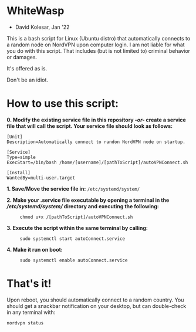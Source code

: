 # WhiteWasp
- David Kolesar, Jan '22

This is a bash script for Linux (Ubuntu distro) that automatically connects to a random node on NordVPN upon computer login. 
I am not liable for what you do with this script. That includes (but is not limited to) criminal behavior or damages. 

It's offered as is.   

Don't be an idiot. 


# How to use this script:

**0. Modify the existing service file in this repository *-or-* create a service file that will call the script. Your service file should look as follows:**

```
[Unit]
Description=Automatically connect to randon NordVPN node on startup.

[Service]
Type=simple
ExecStart=/bin/bash /home/[username]/[pathToScript]/autoVPNConnect.sh

[Install]
WantedBy=multi-user.target  
```
**1. Save/Move the service file in:** 
```/etc/systemd/system/```

**2. Make your .service file executable by opening a terminal in the */etc/systemd/system/* directory and executing the following:**
```
     chmod u+x /[pathToScript]/autoVPNConnect.sh
```
**3. Execute the script within the same terminal by calling:**
```
     sudo systemctl start autoConnect.service
```
**4. Make it run on boot:**
```
     sudo systemctl enable autoConnect.service
```

# That's it!

Upon reboot, you should automatically connect to a random country.  You should get a snackbar notification on your desktop, but can double-check in any terminal with:
```
nordvpn status
```
